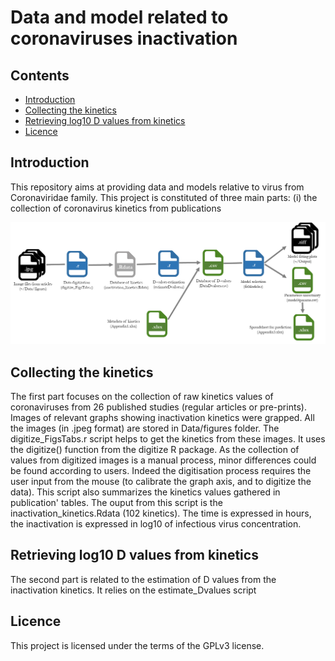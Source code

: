 Data and model related to coronaviruses inactivation 
========
## Contents
  * [Introduction](#introduction)
  * [Collecting the kinetics](#collecting)
  * [Retrieving log10 D values from kinetics](#retrieve)
  * [Licence](#licence)
  
## Introduction

This repository aims at providing data and models relative to virus from Coronaviridae family. 
This project is constituted of three main parts: (i) the collection of coronavirus kinetics from publications

![](workflow2.tif?raw=true "Data and modelling workflow")

## Collecting the kinetics

The first part focuses on the collection of raw kinetics values of coronaviruses from 26 published studies (regular articles or pre-prints). Images of relevant graphs showing inactivation kinetics were grapped. All the images (in .jpeg format) are stored in Data/figures folder.
The digitize_FigsTabs.r script helps to get the kinetics from these images. It uses the digitize() function from the digitize R package. As the collection of values from digitized images is a manual process, minor differences could be found according to users. Indeed the digitisation process requires the user input from the mouse (to calibrate the graph axis, and to digitize the data).
This script also summarizes the kinetics values gathered in publication' tables. The ouput from this script is the inactivation_kinetics.Rdata (102 kinetics). The time is expressed in hours, the inactivation is expressed in log10 of infectious virus concentration.
  

## Retrieving log10 D values from kinetics

The second part is related to the estimation of D values from the inactivation kinetics. It relies on the estimate_Dvalues script

## Licence
This project is licensed under the terms of the GPLv3 license.
